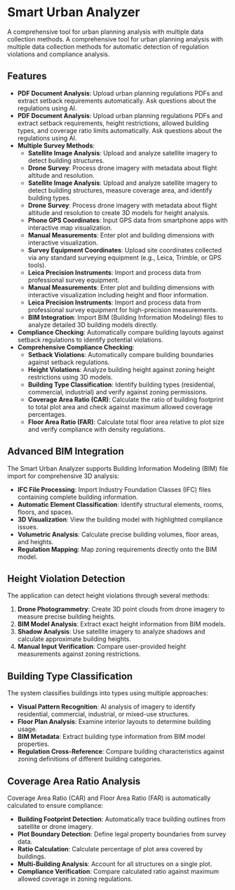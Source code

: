 # Smart Urban Analyzer
A comprehensive tool for urban planning analysis with multiple data collection methods.
A comprehensive tool for urban planning analysis with multiple data collection methods for automatic detection of regulation violations and compliance analysis.
## Features
- **PDF Document Analysis**: Upload urban planning regulations PDFs and extract setback requirements automatically. Ask questions about the regulations using AI.
- **PDF Document Analysis**: Upload urban planning regulations PDFs and extract setback requirements, height restrictions, allowed building types, and coverage ratio limits automatically. Ask questions about the regulations using AI.
- **Multiple Survey Methods**:
  - **Satellite Image Analysis**: Upload and analyze satellite imagery to detect building structures.
  - **Drone Survey**: Process drone imagery with metadata about flight altitude and resolution.
  - **Satellite Image Analysis**: Upload and analyze satellite imagery to detect building structures, measure coverage area, and identify building types.
  - **Drone Survey**: Process drone imagery with metadata about flight altitude and resolution to create 3D models for height analysis.
  - **Phone GPS Coordinates**: Input GPS data from smartphone apps with interactive map visualization.
  - **Manual Measurements**: Enter plot and building dimensions with interactive visualization.
  - **Survey Equipment Coordinates**: Upload site coordinates collected via any standard surveying equipment (e.g., Leica, Trimble, or GPS tools).
  - **Leica Precision Instruments**: Import and process data from professional survey equipment.
  - **Manual Measurements**: Enter plot and building dimensions with interactive visualization including height and floor information.
  - **Leica Precision Instruments**: Import and process data from professional survey equipment for high-precision measurements.
  - **BIM Integration**: Import BIM (Building Information Modeling) files to analyze detailed 3D building models directly.
- **Compliance Checking**: Automatically compare building layouts against setback regulations to identify potential violations.
- **Comprehensive Compliance Checking**:
  - **Setback Violations**: Automatically compare building boundaries against setback regulations.
  - **Height Violations**: Analyze building height against zoning height restrictions using 3D models.
  - **Building Type Classification**: Identify building types (residential, commercial, industrial) and verify against zoning permissions.
  - **Coverage Area Ratio (CAR)**: Calculate the ratio of building footprint to total plot area and check against maximum allowed coverage percentages.
  - **Floor Area Ratio (FAR)**: Calculate total floor area relative to plot size and verify compliance with density regulations.
## Advanced BIM Integration
The Smart Urban Analyzer supports Building Information Modeling (BIM) file import for comprehensive 3D analysis:
- **IFC File Processing**: Import Industry Foundation Classes (IFC) files containing complete building information.
- **Automatic Element Classification**: Identify structural elements, rooms, floors, and spaces.
- **3D Visualization**: View the building model with highlighted compliance issues.
- **Volumetric Analysis**: Calculate precise building volumes, floor areas, and heights.
- **Regulation Mapping**: Map zoning requirements directly onto the BIM model.
## Height Violation Detection
The application can detect height violations through several methods:
1. **Drone Photogrammetry**: Create 3D point clouds from drone imagery to measure precise building heights.
2. **BIM Model Analysis**: Extract exact height information from BIM models.
3. **Shadow Analysis**: Use satellite imagery to analyze shadows and calculate approximate building heights.
4. **Manual Input Verification**: Compare user-provided height measurements against zoning restrictions.
## Building Type Classification
The system classifies buildings into types using multiple approaches:
- **Visual Pattern Recognition**: AI analysis of imagery to identify residential, commercial, industrial, or mixed-use structures.
- **Floor Plan Analysis**: Examine interior layouts to determine building usage.
- **BIM Metadata**: Extract building type information from BIM model properties.
- **Regulation Cross-Reference**: Compare building characteristics against zoning definitions of different building categories.
## Coverage Area Ratio Analysis
Coverage Area Ratio (CAR) and Floor Area Ratio (FAR) is automatically calculated to ensure compliance:
- **Building Footprint Detection**: Automatically trace building outlines from satellite or drone imagery.
- **Plot Boundary Detection**: Define legal property boundaries from survey data.
- **Ratio Calculation**: Calculate percentage of plot area covered by buildings.
- **Multi-Building Analysis**: Account for all structures on a single plot.
- **Compliance Verification**: Compare calculated ratio against maximum allowed coverage in zoning regulations.

